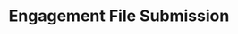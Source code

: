 ---
title: Engagement File Submission
redirect_to: https://docs.google.com/forms/d/e/1FAIpQLScHCMLWLitCvvx6uiSPQNiZr6SpBRnNddDRuu_cb0Obiw87Yw/viewform?usp=sharing
redirect_from: 
  - /EngagementFiles
  - /engagementfiles
---